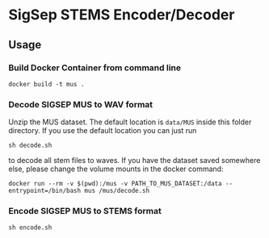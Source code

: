 # SigSep STEMS Encoder/Decoder

## Usage

### Build Docker Container from command line

```
docker build -t mus .
```

### Decode SIGSEP MUS to WAV format

Unzip the MUS dataset. The default location is `data/MUS` inside this folder directory.
If you use the default location you can just run

```
sh decode.sh
```

to decode all stem files to waves.
If you have the dataset saved somewhere else, please change the volume mounts in the docker command:

```
docker run --rm -v $(pwd):/mus -v PATH_TO_MUS_DATASET:/data --entrypoint=/bin/bash mus /mus/decode.sh
```

### Encode SIGSEP MUS to STEMS format

```
sh encode.sh
```
